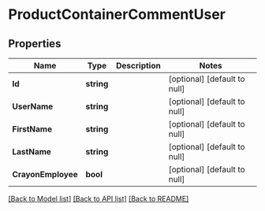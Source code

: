 # ProductContainerCommentUser

## Properties
Name | Type | Description | Notes
------------ | ------------- | ------------- | -------------
**Id** | **string** |  | [optional] [default to null]
**UserName** | **string** |  | [optional] [default to null]
**FirstName** | **string** |  | [optional] [default to null]
**LastName** | **string** |  | [optional] [default to null]
**CrayonEmployee** | **bool** |  | [optional] [default to null]

[[Back to Model list]](../README.md#documentation-for-models) [[Back to API list]](../README.md#documentation-for-api-endpoints) [[Back to README]](../README.md)

